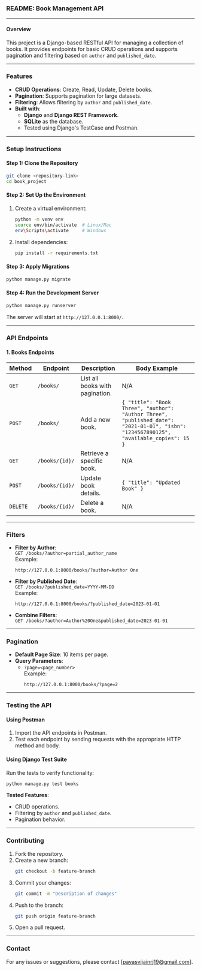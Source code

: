 ### README: Book Management API

---

#### **Overview**

This project is a Django-based RESTful API for managing a collection of books. It provides endpoints for basic CRUD operations and supports pagination and filtering based on `author` and `published_date`. 

---

### **Features**

- **CRUD Operations**: Create, Read, Update, Delete books.
- **Pagination**: Supports pagination for large datasets.
- **Filtering**: Allows filtering by `author` and `published_date`.
- **Built with**:
  - **Django** and **Django REST Framework**.
  - **SQLite** as the database.
  - Tested using Django's TestCase and Postman.

---

### **Setup Instructions**

#### **Step 1: Clone the Repository**
```bash
git clone <repository-link>
cd book_project
```

#### **Step 2: Set Up the Environment**
1. Create a virtual environment:
   ```bash
   python -m venv env
   source env/bin/activate  # Linux/Mac
   env\Scripts\activate     # Windows
   ```
2. Install dependencies:
   ```bash
   pip install -r requirements.txt
   ```

#### **Step 3: Apply Migrations**
```bash
python manage.py migrate
```

#### **Step 4: Run the Development Server**
```bash
python manage.py runserver
```

The server will start at `http://127.0.0.1:8000/`.

---

### **API Endpoints**

#### **1. Books Endpoints**

| Method   | Endpoint             | Description                   | Body Example                                                                                       |
|----------|----------------------|-------------------------------|---------------------------------------------------------------------------------------------------|
| `GET`    | `/books/`            | List all books with pagination. | N/A                                                                                               |
| `POST`   | `/books/`            | Add a new book.               | `{ "title": "Book Three", "author": "Author Three", "published_date": "2021-01-01", "isbn": "1234567890125", "available_copies": 15 }` |
| `GET`    | `/books/{id}/`       | Retrieve a specific book.      | N/A                                                                                               |
| `POST`   | `/books/{id}/`       | Update book details.           | `{ "title": "Updated Book" }`                                                                     |
| `DELETE` | `/books/{id}/`       | Delete a book.                 | N/A                                                                                               |

---

### **Filters**

- **Filter by Author**:  
  `GET /books/?author=partial_author_name`  
  Example:  
  ```http
  http://127.0.0.1:8000/books/?author=Author One
  ```

- **Filter by Published Date**:  
  `GET /books/?published_date=YYYY-MM-DD`  
  Example:  
  ```http
  http://127.0.0.1:8000/books/?published_date=2023-01-01
  ```

- **Combine Filters**:  
  `GET /books/?author=Author%20One&published_date=2023-01-01`

---

### **Pagination**

- **Default Page Size**: 10 items per page.  
- **Query Parameters**:
  - `?page=<page_number>`  
    Example:  
    ```http
    http://127.0.0.1:8000/books/?page=2
    ```

---

### **Testing the API**

#### **Using Postman**
1. Import the API endpoints in Postman.
2. Test each endpoint by sending requests with the appropriate HTTP method and body.

#### **Using Django Test Suite**
Run the tests to verify functionality:
```bash
python manage.py test books
```

**Tested Features**:
- CRUD operations.
- Filtering by `author` and `published_date`.
- Pagination behavior.

---

### **Contributing**

1. Fork the repository.
2. Create a new branch:
   ```bash
   git checkout -b feature-branch
   ```
3. Commit your changes:
   ```bash
   git commit -m "Description of changes"
   ```
4. Push to the branch:
   ```bash
   git push origin feature-branch
   ```
5. Open a pull request.

---

### **Contact**

For any issues or suggestions, please contact [payasvijainrj19@gmail.com].
